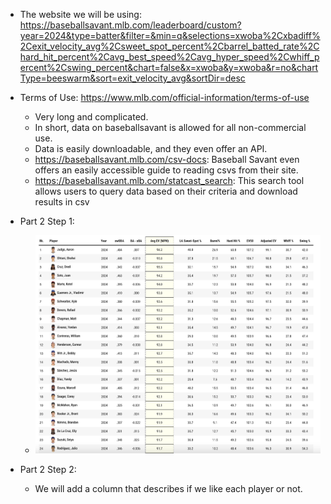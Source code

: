 - The website we will be using: https://baseballsavant.mlb.com/leaderboard/custom?year=2024&type=batter&filter=&min=q&selections=xwoba%2Cxbadiff%2Cexit_velocity_avg%2Csweet_spot_percent%2Cbarrel_batted_rate%2Chard_hit_percent%2Cavg_best_speed%2Cavg_hyper_speed%2Cwhiff_percent%2Cswing_percent&chart=false&x=xwoba&y=xwoba&r=no&chartType=beeswarm&sort=exit_velocity_avg&sortDir=desc

- Terms of Use: https://www.mlb.com/official-information/terms-of-use
    - Very long and complicated.
    - In short, data on baseballsavant is allowed for all non-commercial use. 
    - Data is easily downloadable, and they even offer an API.
    - https://baseballsavant.mlb.com/csv-docs: Baseball Savant even offers an easily accessible guide to reading csvs from their site.
    - https://baseballsavant.mlb.com/statcast_search: This search tool allows users to query data based on their criteria and download results in csv

- Part 2 Step 1:
    - ![images](images/images.png)

- Part 2 Step 2:
    - We will add a column that describes if we like each player or not.